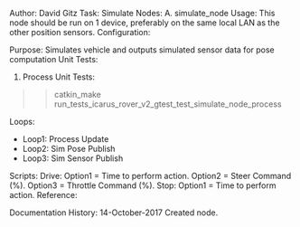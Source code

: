 Author: David Gitz
Task: Simulate
Nodes:
A. simulate_node
Usage: This node should be run on 1 device, preferably on the same local LAN as the other position sensors.
Configuration:


Purpose: Simulates vehicle and outputs simulated sensor data for pose computation
Unit Tests:
1.  Process Unit Tests:
  >>catkin_make run_tests_icarus_rover_v2_gtest_test_simulate_node_process

Loops:
 * Loop1: Process Update
 * Loop2: Sim Pose Publish
 * Loop3: Sim Sensor Publish

Scripts:
Drive: Option1 = Time to perform action.  Option2 = Steer Command (%). Option3 = Throttle Command (%).
Stop: Option1 = Time to perform action.
Reference:

Documentation History:
14-October-2017
Created node.



